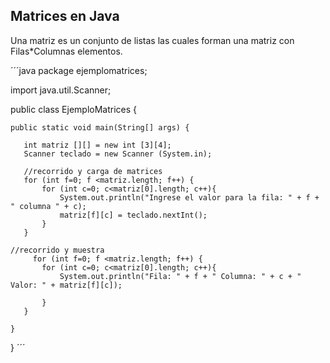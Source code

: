 ## Matrices en Java

Una matriz es un conjunto de listas las cuales forman una matriz con Filas*Columnas elementos.


´´´java
package ejemplomatrices;

import java.util.Scanner;

public class EjemploMatrices {

    public static void main(String[] args) {
      
       int matriz [][] = new int [3][4];
       Scanner teclado = new Scanner (System.in);

       //recorrido y carga de matrices
       for (int f=0; f <matriz.length; f++) {
           for (int c=0; c<matriz[0].length; c++){
               System.out.println("Ingrese el valor para la fila: " + f + " columna " + c);
               matriz[f][c] = teclado.nextInt();         
           }
       }
    
    //recorrido y muestra       
         for (int f=0; f <matriz.length; f++) {
           for (int c=0; c<matriz[0].length; c++){
               System.out.println("Fila: " + f + " Columna: " + c + " Valor: " + matriz[f][c]);
               
           }
       }  
        
    }
    
}
´´´
